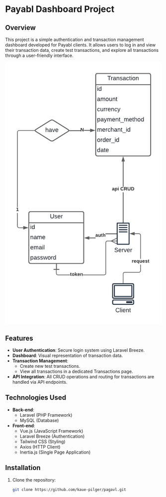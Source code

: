 # Payabl Dashboard Project

## Overview

This project is a simple authentication and transaction management dashboard developed for Payabl clients. It allows users to log in and view their transaction data, create test transactions, and explore all transactions through a user-friendly interface.

![image](docs/pagavl.png)

## Features

- **User Authentication**: Secure login system using Laravel Breeze.
- **Dashboard**: Visual representation of transaction data.
- **Transaction Management**: 
  - Create new test transactions.
  - View all transactions in a dedicated Transactions page.
- **API Integration**: All CRUD operations and routing for transactions are handled via API endpoints.

## Technologies Used

- **Back-end**: 
  - Laravel (PHP Framework)
  - MySQL (Database)
- **Front-end**: 
  - Vue.js (JavaScript Framework)
  - Laravel Breeze (Authentication)
  - Tailwind CSS (Styling)
  - Axios (HTTP Client)
  - Inertia.js (Single Page Application)

## Installation

1. Clone the repository:
   ```bash
   git clone https://github.com/kaue-pilger/pagavl.git
